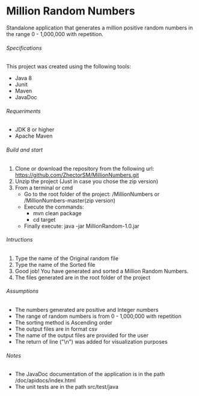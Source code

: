 # Million Random Numbers

Standalone application that generates a million positive random numbers in the range 0 - 1,000,000 with repetition.

###### Specifications

This project was created using the following tools:
- Java 8
- Junit
- Maven
- JavaDoc

###### Requeriments

- JDK 8 or higher
- Apache Maven 

###### Build and start 

1. Clone or download the repository from the following url: https://github.com/ZhectorSM/MillionNumbers.git
2. Unzip the project (Just in case you chose the zip version)
3. From a terminal or cmd 
	- Go to the root folder of the project: /MillionNumbers  or /MillionNumbers-master(zip version)
	- Execute the commands:  
         - mvn clean package
         - cd target
	- Finally execute: java -jar MillionRandom-1.0.jar

###### Intructions

1. Type the name of the Original random file
2. Type the name of the Sorted file
3. Good job! You have generated and sorted a Million Random Numbers.
4. The files generated are in the root folder of the project

###### Assumptions

- The numbers generated are positive and Integer numbers
- The range of random numbers is from 0 - 1,000,000 with repetition
- The sorting method is Ascending order
- The output files are in format csv
- The name of the output files are provided for the user
- The return of line ("\n") was added for visualization purposes

###### Notes

- The JavaDoc documentation of the application is in the path /doc/apidocs/index.html
- The unit tests are in the path src/test/java

